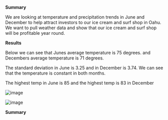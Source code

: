 **Summary**

We are looking at temperature and precipitation trends in June and December to help attract investors to our ice cream and surf shop in Oahu. We want to pull weather data and show that our ice cream and surf shop will be profitable year round. 

**Results**

Below we can see that Junes average temperature is 75 degrees. and Decembers average temperature is 71 degrees. 

The standard deviation in June is 3.25 and in December is 3.74. We can see that the temperature is constant in both months.

The highest temp in June is 85 and the highest temp is 83 in December 

![image](https://user-images.githubusercontent.com/95973377/155244836-3940a231-8a60-43d3-84ca-4a09c29b2542.png)

![image](https://user-images.githubusercontent.com/95973377/155244888-a1fcc545-4b11-498b-8e51-951b071ca23a.png)

**Summary**
